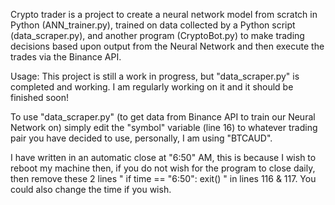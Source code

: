 Crypto trader is a project to create a neural network model from scratch in Python (ANN_trainer.py), 
trained on data collected by a Python script (data_scraper.py), 
and another program (CryptoBot.py) to make trading decisions based upon output from the 
Neural Network and then execute the trades via the Binance API.


Usage:
This project is still a work in progress, but "data_scraper.py" is completed and working. 
I am regularly working on it and it should be finished soon!


To use "data_scraper.py" (to get data from Binance API to train our Neural Network on) 
simply edit the "symbol" variable (line 16) to whatever trading pair you have decided to use, personally, I am using "BTCAUD".

I have written in an automatic close at "6:50" AM, this is because I wish to reboot my machine then, if you do not wish for the program to close daily,
then remove these 2 lines 
"
if time == "6:50": 
  exit()
  "
in lines 116 & 117. You could also change the time if you wish.
